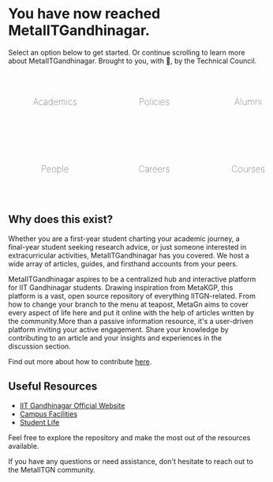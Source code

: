 # You have now reached Meta**IITGandhinagar**.

Select an option below to get started. Or continue scrolling to learn more about MetaIITGandhinagar. Brought to you, with 💙, by the Technical Council.

<div class="grid-container">
  <a href=academics class="md-button">Academics <i class="fas fa-graduation-cap"></i></a>
  <a href=policies class="md-button">Policies <i class="fas fa-landmark"></i></a>
  <a href=alumni class="md-button">Alumni <i class="fas fa-user-graduate"></i></a>
  <a href=people class="md-button">People <i class="fas fa-handshake"></i></a>
  <a href=careers class="md-button">Careers <i class="fas fa-briefcase"></i></a>
  <a href=courses class="md-button">Courses <i class="fas fa-calculator"></i></a>
</div>

<style>
.grid-container {
  display: grid;
  grid-template-columns: repeat(3, 1fr);
  grid-gap: 15px;
  font-family: Inter;
}

.md-button {
  display: flex;
  align-items: center;
  justify-content: center;
  padding: 50px;
  text-align: center;
  text-decoration: none;
  border-radius: 15px;
  font-size: 18px;
  font-weight: 100;
  font-family: Inter;
}

.md-button i {
  margin-left: 10px;
}
</style>


## Why does this exist?

Whether you are a first-year student charting your academic journey, a final-year student seeking research advice, or just someone interested in extracurricular activities, MetaIITGandhinagar has you covered. We host a wide array of articles, guides, and firsthand accounts from your peers.

MetaIITGandhinagar aspires to be a centralized hub and interactive platform for IIT Gandhinagar students. Drawing inspiration from MetaKGP, this platform is a vast, open source repository of everything IITGN-related. From how to change your branch to the menu at teapost, MetaGn aims to cover every aspect of life here and put it online with the help of articles written by the community.More than a passive information resource, it's a user-driven platform inviting your active engagement. Share your knowledge by contributing to an article and your insights and experiences in the discussion section. 

Find out more about how to contribute [here](https://www.github.com).








<!-- 
## Academics

Explore information related to academics, including:

- Academic Advisories - Simplified
- Academic Calendar
- Academic Discussion Hours
- Branch Change
- Branches
- Dual majors
- Fee and Waivers
- Grading
- Honor Code
- Honors
- Minors
- Online Courses
- Peer Assisted Learning (PAL)
- Programme Requirements
- Project Courses
- Scholarships
- Semester Stores
- SSAC policies

## Policies

- Honor Code
- Anti-Ragging Policy
- Plagiarism Policy

## Alumni

Connect with alumni and access resources related to alumni network, including:

- Alumni Directory
- Alumni Success Stories
- Mentorship Programs

## People

Learn more about the faculty, staff, and student organizations at IIT Gandhinagar:

- Faculty Directory
- Staff Directory
- Student Clubs and Organizations

## Careers

Access resources and information related to career development and placement services:

- Internship Opportunities
- Job Placement Assistance -->

## Useful Resources

- [IIT Gandhinagar Official Website](https://www.iitgn.ac.in/)
- [Campus Facilities](https://campus.iitgn.ac.in/facility/)
- [Student Life](https://iitgn.ac.in/student/lifeoncampus/)

Feel free to explore the repository and make the most out of the resources available.

If you have any questions or need assistance, don't hesitate to reach out to the MetaIITGN community.

